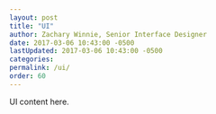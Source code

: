 ```yaml
---
layout: post
title: "UI"
author: Zachary Winnie, Senior Interface Designer
date: 2017-03-06 10:43:00 -0500
lastUpdated: 2017-03-06 10:43:00 -0500
categories: 
permalink: /ui/
order: 60
---
```

UI content here.